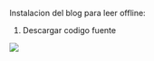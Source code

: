 
Instalacion del blog para leer offline:

  1. Descargar codigo fuente
  
  ![]({{site.baseurl}}/images/descarga-blog.png)
